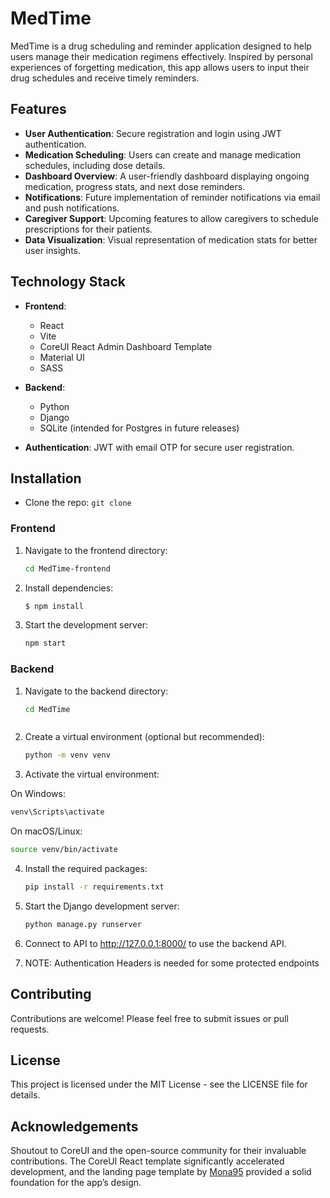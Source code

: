 # MedTime

MedTime is a drug scheduling and reminder application designed to help users manage their medication regimens effectively. Inspired by personal experiences of forgetting medication, this app allows users to input their drug schedules and receive timely reminders.

## Features

- **User Authentication**: Secure registration and login using JWT authentication.
- **Medication Scheduling**: Users can create and manage medication schedules, including dose details.
- **Dashboard Overview**: A user-friendly dashboard displaying ongoing medication, progress stats, and next dose reminders.
- **Notifications**: Future implementation of reminder notifications via email and push notifications.
- **Caregiver Support**: Upcoming features to allow caregivers to schedule prescriptions for their patients.
- **Data Visualization**: Visual representation of medication stats for better user insights.

## Technology Stack

- **Frontend**: 
  - React
  - Vite
  - CoreUI React Admin Dashboard Template
  - Material UI
  - SASS

- **Backend**: 
  - Python
  - Django
  - SQLite (intended for Postgres in future releases)

- **Authentication**: JWT with email OTP for secure user registration.

## Installation
- Clone the repo: `git clone `

### Frontend

1. Navigate to the frontend directory:
   ```bash
   cd MedTime-frontend
   ```

2. Install dependencies:
   ```bash
   $ npm install
   ```

3. Start the development server:
   ```bash
   npm start
   ```

### Backend
1. Navigate to the backend directory:
   ```bash
   cd MedTime



2. Create a virtual environment (optional but recommended):

   ```bash
   python -m venv venv
   ```

3. Activate the virtual environment:

On Windows:
   ```bash
   venv\Scripts\activate
   ```

On macOS/Linux:
   ```bash
   source venv/bin/activate
   ```

4. Install the required packages:

   ```bash
   pip install -r requirements.txt
   ```

5. Start the Django development server:

   ```bash
   python manage.py runserver
   ```

6. Connect to API to http://127.0.0.1:8000/ to use the backend API.

7. NOTE: Authentication Headers is needed for some protected endpoints


## Contributing
Contributions are welcome! Please feel free to submit issues or pull requests.

## License
This project is licensed under the MIT License - see the LICENSE file for details.


## Acknowledgements

Shoutout to CoreUI and the open-source community for their invaluable contributions. The CoreUI React template significantly accelerated development, and the landing page template by [Mona95](https://github.com/Mona95/React-Landingpage) provided a solid foundation for the app’s design.

